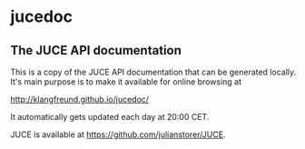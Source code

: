 # jucedoc
## The JUCE API documentation

This is a copy of the JUCE API documentation that can be generated locally.
It's main purpose is to make it available for online browsing at

http://klangfreund.github.io/jucedoc/

It automatically gets updated each day at 20:00 CET.

JUCE is available at https://github.com/julianstorer/JUCE.
